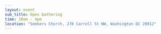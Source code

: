 ```yaml
---
layout: event
sub_title: Open Gathering
time: 10am - 4pm
location: "Seekers Church, 276 Carroll St NW, Washington DC 20012"
---
```

